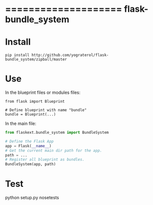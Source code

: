 ====================
flask-bundle_system
====================

Install
=======

```
pip install http://github.com/yograterol/flask-bundle_system/zipball/master
```

Use
===
In the blueprint files or modules files:

```
from flask import Blueprint

# Define blueprint with name "bundle"
bundle = Blueprint(...)
```

In the main file:

```python
from flaskext.bundle_system import BundleSystem

# Define the Flask App
app = Flask(__name__)
# Get the current main dir path for the app.
path = ...
# Register all blueprint as bundles.
BundleSystem(app, path)
```

Test
====

python setup.py nosetests

